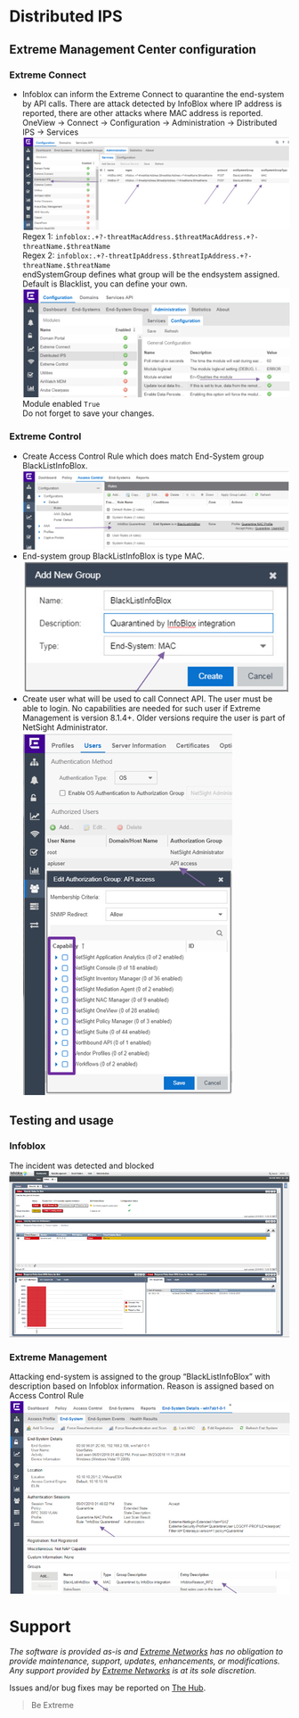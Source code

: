 # Distributed IPS

## Extreme Management Center configuration

### Extreme Connect
* Infoblox can inform the Extreme Connect to quarantine the end-system by API calls. There are attack detected by InfoBlox where IP address is reported, there are other attacks where MAC address is reported.  
OneView -> Connect -> Configuration -> Administration -> Distributed IPS -> Services  
![Connect](Connect.png)  
Regex 1: `infoblox:.+?-threatMacAddress.$threatMacAddress.+?-threatName.$threatName`  
Regex 2: `infoblox:.+?-threatIpAddress.$threatIpAddress.+?-threatName.$threatName`  
endSystemGroup defines what group will be the endsystem assigned. Default is Blacklist, you can define your own.  
![Connect-config](Connect-config.png)  
Module enabled `True`  
Do not forget to save your changes.

### Extreme Control
* Create Access Control Rule which does match End-System group BlackListInfoBlox.  
![XMC-rule](XMC-rule.png)  
* End-system group BlackListInfoBlox is type MAC.  
![XMC-ESgroup](XMC-ESgroup.png)  
* Create user what will be used to call Connect API. The user must be able to login. No capabilities are needed for such user if Extreme Management is version 8.1.4+. Older versions require the user is part of NetSight Administrator.  
![XMC-APIgroup](XMC-APIgroup.png)

## Testing and usage

### Infoblox
The incident was detected and blocked  
![IB-Works](IB-Works.png)

### Extreme Management
Attacking end-system is assigned to the group “BlackListInfoBlox” with description based on Infoblox information. Reason is assigned based on Access Control Rule  
![XMC-Works](XMC-Works.png)

# Support
_The software is provided as-is and [Extreme Networks](http://www.extremenetworks.com/) has no obligation to provide maintenance, support, updates, enhancements, or modifications. Any support provided by [Extreme Networks](http://www.extremenetworks.com/) is at its sole discretion._

Issues and/or bug fixes may be reported on [The Hub](https://community.extremenetworks.com/extreme).

>Be Extreme